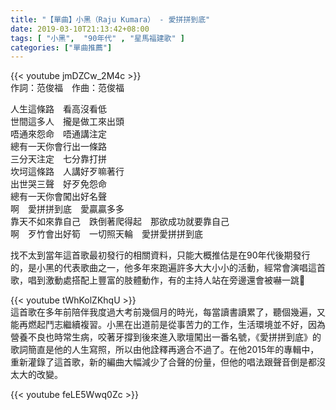 ```yaml
---
title: "【單曲】小黑（Raju Kumara） - 愛拼拼到底"
date: 2019-03-10T21:13:42+08:00
tags: [ "小黑",  "90年代" , "星馬福建歌" ] 
categories: ["單曲推薦"]
---
```


{{< youtube jmDZCw_2M4c >}}
<br/>
作詞：范俊福　作曲：范俊福  

人生這條路　看高沒看低  
世間這多人　攏是做工來出頭  
唔通來怨命　唔通講注定  
總有一天你會行出一條路  
三分天注定　七分靠打拼  
坎坷這條路　人講好歹嘛著行  
出世哭三聲　好歹免怨命  
總有一天你會闖出好名聲  
啊　愛拼拼到底　愛贏贏多多  
靠天不如來靠自己　跌倒著爬得起　那欲成功就要靠自己  
啊　歹竹會出好筍　一切照天輪　愛拼愛拼拼到底
<!--more-->
找不太到當年這首歌最初發行的相關資料，只能大概推估是在90年代後期發行的，是小黑的代表歌曲之一，他多年來跑遍許多大大小小的活動，經常會演唱這首歌，唱到激動處搭配上豐富的肢體動作，有的主持人站在旁邊還會被嚇一跳🤣

{{< youtube tWhKolZKhqU >}}
<br/>
這首歌在多年前陪伴我度過大考前幾個月的時光，每當讀書讀累了，聽個幾遍，又能再燃起鬥志繼續複習。小黑在出道前是從事苦力的工作，生活環境並不好，因為營養不良也時常生病，咬著牙撐到後來進入歌壇闖出一番名號，《愛拼拼到底》的歌詞簡直是他的人生寫照，所以由他詮釋再適合不過了。在他2015年的專輯中，重新灌錄了這首歌，新的編曲大幅減少了合聲的份量，但他的唱法跟聲音倒是都沒太大的改變。

{{< youtube feLE5Wwq0Zc >}}
<br/>
<br/>